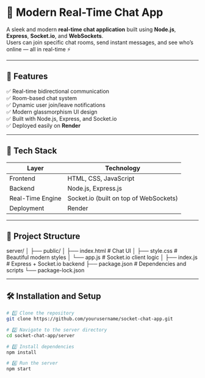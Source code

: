 # 💬 Modern Real-Time Chat App

A sleek and modern **real-time chat application** built using **Node.js**, **Express**, **Socket.io**, and **WebSockets**.  
Users can join specific chat rooms, send instant messages, and see who’s online — all in real-time ⚡

---

## 🚀 Features

✅ Real-time bidirectional communication  
✅ Room-based chat system  
✅ Dynamic user join/leave notifications  
✅ Modern glassmorphism UI design  
✅ Built with Node.js, Express, and Socket.io  
✅ Deployed easily on **Render**

---

## 🧠 Tech Stack

| Layer | Technology |
|-------|-------------|
| Frontend | HTML, CSS, JavaScript |
| Backend | Node.js, Express.js |
| Real-Time Engine | Socket.io (built on top of WebSockets) |
| Deployment | Render |

---

## 📂 Project Structure
server/
│
├── public/
│ ├── index.html # Chat UI
│ ├── style.css # Beautiful modern styles
│ └── app.js # Socket.io client logic
│
├── index.js # Express + Socket.io backend
├── package.json # Dependencies and scripts
└── package-lock.json

---

## 🛠️ Installation and Setup

```bash
# 1️⃣ Clone the repository
git clone https://github.com/yourusername/socket-chat-app.git

# 2️⃣ Navigate to the server directory
cd socket-chat-app/server

# 3️⃣ Install dependencies
npm install

# 4️⃣ Run the server
npm start

